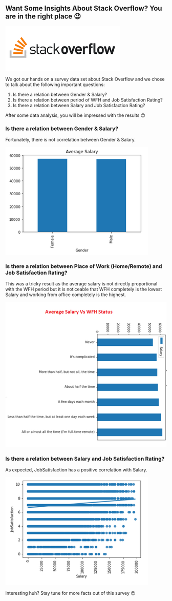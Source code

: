 
## Want Some Insights About Stack Overflow? You are in the right place 😉
![Result0](./docs/assets/0.png)


We got our hands on a survey data set about Stack Overflow and we chose to talk about the following important questions:

1. Is there a relation between Gender & Salary?
2. Is there a relation between period of WFH and Job Satisfaction Rating?
3. Is there a relation between Salary and Job Satisfaction Rating?

After some data analysis, you will be impressed with the results 😊



### Is there a relation between Gender & Salary?
Fortunately, there is not correlation between Gender & Salary.

![Result1](./docs/assets/1.png)



### Is there a relation between Place of Work (Home/Remote) and Job Satisfaction Rating?
This was a tricky result as the average salary is not directly proportional with the WFH period but it is noticeable that WFH completely is the lowest Salary and working from office completely is the highest.

![Result2](./docs/assets/2.png)



### Is there a relation between Salary and Job Satisfaction Rating?
As expected, JobSatisfaction has a positive correlation with Salary.

![Result3](./docs/assets/3.png)

Interesting huh? Stay tune for more facts out of this survey 😉
